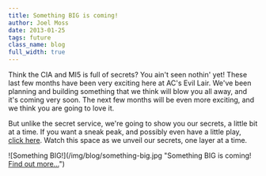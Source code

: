 ```yaml
---
title: Something BIG is coming!
author: Joel Moss
date: 2013-01-25
tags: future
class_name: blog
full_width: true
---
```


Think the CIA and MI5 is full of secrets? You ain't seen nothin' yet! These last few months have been very exciting here at AC's Evil Lair. We've been planning and building something that we think will blow you all away, and it's coming very soon. The next few months will be even more exciting, and we think you are going to love it.

But unlike the secret service, we're going to show you our secrets, a little bit at a time. If you want a sneak peak, and possibly even have a little play, [click here](http://crafted.applicationcraft.com/). Watch this space as we unveil our secrets, one layer at a time.

![Something BIG!](/img/blog/something-big.jpg "Something BIG is coming! <a href="http://crafted.applicationcraft.com/">Find out more...</a>")